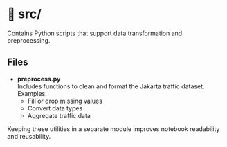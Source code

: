 # 📂 src/

Contains Python scripts that support data transformation and preprocessing.

## Files

- **preprocess.py**  
  Includes functions to clean and format the Jakarta traffic dataset.  
  Examples:
  - Fill or drop missing values
  - Convert data types
  - Aggregate traffic data

Keeping these utilities in a separate module improves notebook readability and reusability.
